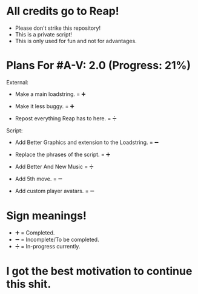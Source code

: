 # All credits go to Reap!

- Please don't strike this repository!
- This is a private script!
- This is only used for fun and not for advantages.

# Plans For #A-V: 2.0 (Progress: 21%)

External:

- Make a main loadstring. = ➕

- Make it less buggy. = ➕

- Repost everything Reap has to here. = ➗

Script: 

- Add Better Graphics and extension to the Loadstring. = ➖

- Replace the phrases of the script. = ➕

- Add Better And New Music = ➗

- Add 5th move. = ➖



- Add custom player avatars. = ➖

# Sign meanings!

- ➕ = Completed.
- ➖ = Incomplete/To be completed.
- ➗ = In-progress currently.

# I got the best motivation to continue this shit.
